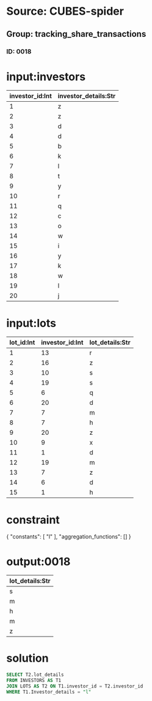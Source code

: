 # Source: CUBES-spider
## Group: tracking_share_transactions
### ID: 0018

# input:investors

| investor_id:Int | investor_details:Str |
|---|---|
| 1 | z |
| 2 | z |
| 3 | d |
| 4 | d |
| 5 | b |
| 6 | k |
| 7 | l |
| 8 | t |
| 9 | y |
| 10 | r |
| 11 | q |
| 12 | c |
| 13 | o |
| 14 | w |
| 15 | i |
| 16 | y |
| 17 | k |
| 18 | w |
| 19 | l |
| 20 | j |

# input:lots

| lot_id:Int | investor_id:Int | lot_details:Str |
|---|---|---|
| 1 | 13 | r |
| 2 | 16 | z |
| 3 | 10 | s |
| 4 | 19 | s |
| 5 | 6 | q |
| 6 | 20 | d |
| 7 | 7 | m |
| 8 | 7 | h |
| 9 | 20 | z |
| 10 | 9 | x |
| 11 | 1 | d |
| 12 | 19 | m |
| 13 | 7 | z |
| 14 | 6 | d |
| 15 | 1 | h |

# constraint

{
  "constants": [
    "l"
  ],
  "aggregation_functions": []
}

# output:0018

| lot_details:Str |
|---|
| s |
| m |
| h |
| m |
| z |

# solution

```sql
SELECT T2.lot_details
FROM INVESTORS AS T1
JOIN LOTS AS T2 ON T1.investor_id = T2.investor_id
WHERE T1.Investor_details = "l"
```
